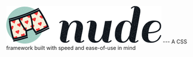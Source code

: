 <img src="https://raw.githubusercontent.com/fhqvst/nude/master/nude.png" width="415">
---
A CSS framework built with speed and ease-of-use in mind
